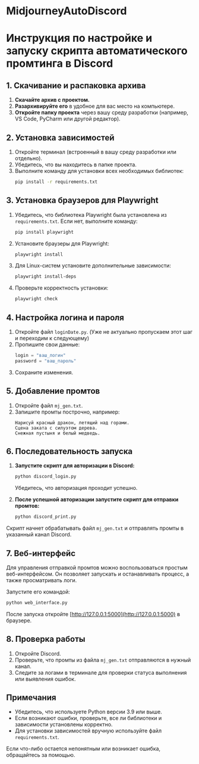 # MidjourneyAutoDiscord
# Инструкция по настройке и запуску скрипта автоматического промтинга в Discord

## 1. Скачивание и распаковка архива
1. **Скачайте архив с проектом.**
2. **Разархивируйте его** в удобное для вас место на компьютере.
3. **Откройте папку проекта** через вашу среду разработки (например, VS Code, PyCharm или другой редактор).

## 2. Установка зависимостей
1. Откройте терминал (встроенный в вашу среду разработки или отдельно).
2. Убедитесь, что вы находитесь в папке проекта.
3. Выполните команду для установки всех необходимых библиотек:
   ```bash
   pip install -r requirements.txt
   ```

## 3. Установка браузеров для Playwright
1. Убедитесь, что библиотека Playwright была установлена из `requirements.txt`. Если нет, выполните команду:
   ```bash
   pip install playwright
   ```
2. Установите браузеры для Playwright:
   ```bash
   playwright install
   ```
3. Для Linux-систем установите дополнительные зависимости:
   ```bash
   playwright install-deps
   ```
4. Проверьте корректность установки:
   ```bash
   playwright check
   ```

## 4. Настройка логина и пароля
1. Откройте файл `loginDate.py`. (Уже не актуально пропускаем этот шаг и переходим к следующему)
2. Пропишите свои данные:
   ```python
   login = "ваш_логин"
   password = "ваш_пароль"
   ```
3. Сохраните изменения.

## 5. Добавление промтов
1. Откройте файл `mj_gen.txt`.
2. Запишите промты построчно, например:
   ```
   Нарисуй красный дракон, летящий над горами.
   Сцена заката с силуэтом дерева.
   Снежная пустыня и белый медведь.
   ```

## 6. Последовательность запуска
1. **Запустите скрипт для авторизации в Discord:**
   ```bash
   python discord_login.py
   ```
   Убедитесь, что авторизация проходит успешно.

2. **После успешной авторизации запустите скрипт для отправки промтов:**
   ```bash
   python discord_print.py
   ```
Скрипт начнет обрабатывать файл `mj_gen.txt` и отправлять промты в указанный канал Discord.

## 7. Веб-интерфейс
Для управления отправкой промтов можно воспользоваться простым веб-интерфейсом. Он позволяет запускать и останавливать процесс, а также просматривать логи.

Запустите его командой:
```bash
python web_interface.py
```
После запуска откройте [http://127.0.0.1:5000](http://127.0.0.1:5000) в браузере.

## 8. Проверка работы
1. Откройте Discord.
2. Проверьте, что промты из файла `mj_gen.txt` отправляются в нужный канал.
3. Следите за логами в терминале для проверки статуса выполнения или выявления ошибок.

## Примечания
- Убедитесь, что используете Python версии 3.9 или выше.
- Если возникают ошибки, проверьте, все ли библиотеки и зависимости установлены корректно.
- Для установки зависимостей вручную используйте файл `requirements.txt`.

Если что-либо остается непонятным или возникает ошибка, обращайтесь за помощью.

